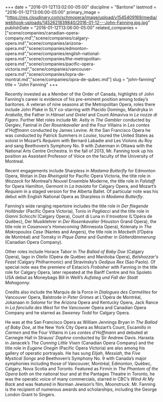 +++
date = "2016-01-12T13:02:00-05:00"
discipline = "Baritone"
lastmod = "2016-01-12T13:06:00-05:00"
primary_image = "https://res.cloudinary.com/schmopera/image/upload/v1545409169/media/webhook-uploads/1452621839840/2016-01-12---John-Fanning.jpg.jpg"
publishDate = "2016-01-12T13:06:00-05:00"
related_companies = ["scene/companies/canadian-opera-company.md","scene/companies/calgary-opera.md","scene/companies/arizona-opera.md","scene/companies/edmonton-opera.md","scene/companies/english-national-opera.md","scene/companies/the-metropolitan-opera.md","scene/companies/pacific-opera-victoria.md","scene/companies/vancouver-opera.md","scene/companies/lopra-de-montral.md","scene/companies/opra-de-qubec.md"]
slug = "john-fanning"
title = "John Fanning"
+++

Recently invested as a Member of the Order of Canada, highlights of John Fanning’s career is evidence of his pre-eminent position among today’s baritones. A veteran of nine seasons at the Metropolitan Opera, roles there include John Plake in SLY co-starring with Placido Domingo, Mandryka in *Arabella*, the Father in *Hänsel und Gretel* and Count Almaviva in *Le nozze di Figaro*. Further Met roles include Mr. Astly in *The Gambler* conducted by Gergiev, Faninal in *Der Rosenkavalier* and the Four Villains in *Les contes d'Hoffmann* conducted by James Levine. At the San Francisco Opera he was conducted by Patrick Summers in *Louise*, toured the United States as soloist in Mozart’s *Requiem* with Bernard Labadie and Les Violons du Roy and sang Beethoven’s Symphony No. 9 with Zukerman in Ottawa with the National Arts Centre Orchestra. In the fall of 2013, Mr. Fanning took up his position as Assistant Professor of Voice on the faculty of the University of Montreal.

Recent engagements include Sharpless in *Madama Butterfly* for Edmonton Opera, Wotan in *Das Rheingold* for Pacific Opera Victoria, the title role in *Wozzeck* for Montreal’s Nouvel Ensemble Moderne, the title role in *Falstaff* for Opera Hamilton, Germont in *La traviata* for Calgary Opera, and Mozart’s *Requiem* in a staged version for the Alberta Ballet. Of particular note was his debut with English National Opera as Sharpless in *Madama Butterfly*.

Fanning’s wide ranging repertoire includes the title role in *Der fliegende Holländer* (Pacific Opera Victoria), Tonio in *Pagliacci* and the title role in *Gianni Schicchi* (Calgary Opera), Count di Luna in *Il trovatore* (L’Opéra de Québec), Der Musiklehrer in *Der Rosenkavalier* (Houston Grand Opera), the title role in *Casanova's Homecoming* (Minnesota Opera), Kolenaty in *The Makropoulos Case* (Nantes and Angers), the title role in *Macbeth* (l’Opéra de Montréal) and Tomsky in *Pique Dame* and Gunther in *Götterdämmerung* (Canadian Opera Company).

Other roles include Horace Tabor in *The Ballad of Baby Doe* (Calgary Opera), Iago in *Otello* (Opéra de Québec and Manitoba Opera), *Belshazzar's Feast* (Calgary Philharmonic) and Stravinsky’s *Oedipus Rex* (Sao Paolo). Of special note was the premiere of Estacio’s *Frobisher* with Fanning in the title role for Calgary Opera, later repeated at the Banff Centre and his Spoleto USA debut as Moneybags Bill in Weill’s *Aufstieg und Fall der Stadt Mahagonny*.

Credits also include the Marquis de la Force in *Dialogues des Carmélites* for Vancouver Opera, Balstrode in *Peter Grimes* at L’Opéra de Montréal, Jokanaan in *Salome* for the Arizona Opera and Kentucky Opera, Jack Rance in *La fanciulla des West* for the Vancouver Opera and Canadian Opera Company and he starred as *Sweeney Todd* for Calgary Opera.

He was at the San Francisco Opera as William Jennings Bryan in *The Ballad of Baby Doe*, at the New York City Opera as Mozart’s Count, Escamillo in *Carmen* and the Four Villains in *Les contes d'Hoffmann* and debuted at Carnegie Hall in Strauss’ *Daphne* conducted by Sir Andrew Davis. Harasta in Janacek’s *The Cunning Little Vixen* (Canadian Opera Company) and the title role in *Eugene Onegin* (Pacific Opera Victoria) are also among his gallery of operatic portrayals. He has sung *Elijah*, *Messiah*, the *Five Mystical Songs* and Beethoven’s Symphony No. 9 with Canada’s major symphonies including those of Vancouver, Montréal, Edmonton, Québec, Calgary, Nova Scotia and Toronto. Featured as Firmin in *The Phantom of the Opera* both on the national tour and at the Pantages Theatre in Toronto, he was the operatic voice of many commercials, starred in CBC’s *Wind At My Back* and was featured in Norman Jewison’s film, *Moonstruck*. Mr. Fanning is the recipient of numerous awards and scholarships, including the George London Grant to Singers. 
